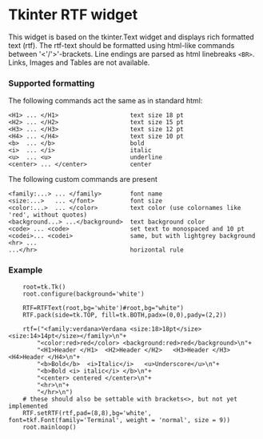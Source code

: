 # Tkinter RTF widget 

This widget is based on the tkinter.Text widget and displays rich formatted text (rtf).
The rtf-text should be formatted using html-like commands between '<'/'>'-brackets.
Line endings are parsed as html linebreaks ```<BR>```. Links, Images and Tables are not available.

### Supported formatting

The following commands act the same as in standard html:
~~~
<H1> ... </H1>                    text size 18 pt
<H2> ... </H2>                    text size 15 pt
<H3> ... </H3>                    text size 12 pt
<H4> ... </H4>                    text size 10 pt
<b>  ... </b>                     bold
<i>  ... </i>                     italic
<u>  ... <u>                      underline
<center> ... </center>            center
~~~

The following custom commands are present
~~~
<family:...> ... </family>        font name
<size:...>   ... </font>          font size
<color:...>  ... </color>         text color (use colornames like 'red', without quotes)
<background...> ...</background>  text background color
<code> ... <code>                 set text to monospaced and 10 pt
<codei>... <codei>                same, but with lightgrey background
<hr> ...
...</hr>                          horizontal rule
~~~

### Example

~~~
    root=tk.Tk()   
    root.configure(background='white')

    RTF=RTFText(root,bg='white')#root,bg="white")
    RTF.pack(side=tk.TOP, fill=tk.BOTH,padx=(0,0),pady=(2,2))

    rtf=("<family:verdana>Verdana <size:18>18pt</size> <size:14>14pt</size></family>\n"+
        "<color:red>red</color> <background:red>red</background>\n"+
        "<H1>Header </H1>  <H2>Header </H2>   <H3>Header </H3>   <H4>Header </H4>\n"+
        "<b>Bold</b>  <i>Italic</i>   <u>Underscore</u>\n"+
        "<b>Bold <i> italic</i> </b>\n"+
        "<center> centered </center>\n"+
        "<hr>\n"+
        "</hr>\n")    
    # these should also be settable with brackets<>, but not yet implemented
    RTF.setRTF(rtf,pad=(8,8),bg='white', font=tkf.Font(family='Terminal', weight = 'normal', size = 9))
    root.mainloop()
~~~
